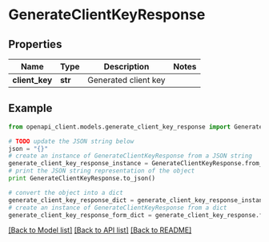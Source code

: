 # GenerateClientKeyResponse


## Properties
Name | Type | Description | Notes
------------ | ------------- | ------------- | -------------
**client_key** | **str** | Generated client key | 

## Example

```python
from openapi_client.models.generate_client_key_response import GenerateClientKeyResponse

# TODO update the JSON string below
json = "{}"
# create an instance of GenerateClientKeyResponse from a JSON string
generate_client_key_response_instance = GenerateClientKeyResponse.from_json(json)
# print the JSON string representation of the object
print GenerateClientKeyResponse.to_json()

# convert the object into a dict
generate_client_key_response_dict = generate_client_key_response_instance.to_dict()
# create an instance of GenerateClientKeyResponse from a dict
generate_client_key_response_form_dict = generate_client_key_response.from_dict(generate_client_key_response_dict)
```
[[Back to Model list]](../README.md#documentation-for-models) [[Back to API list]](../README.md#documentation-for-api-endpoints) [[Back to README]](../README.md)


